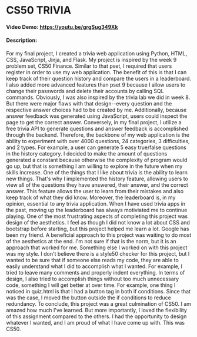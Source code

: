 # CS50 TRIVIA
#### Video Demo:  <https://youtu.be/grgSug349Xk>
#### Description:
For my final project, I created a trivia web application using Python, HTML, CSS, JavaScript, Jinja, and Flask. My project is inspired by the week 9 problem set, CS50 Finance. Similar to that pset, I required that users register in order to use my web application. The benefit of this is that I can keep track of their question history and compare the users in a leaderboard. I also added more advanced features than pset 9 because I allow users to change their passwords and delete their accounts by calling SQL commands.
Obviously, I was also inspired by the trivia lab we did in week 8. But there were major flaws with that design--every question and the respective answer choices had to be created by me. Additionally, because answer feedback was generated using JavaScript, users could inspect the page to get the correct answer. Conversely, in my final project, I utilize a free trivia API to generate questions and answer feedback is accomplished through the backend.
Therefore, the backbone of my web application is the ability to experiment with over 4000 questions, 24 categories, 3 difficulties, and 2 types. For example, a user can generate 5 easy true/false questions in the history category. I decided to make the amount of questions generated a constant because otherwise the complexity of program would go up, but that is something I am willing to explore in the future when my skills increase.
One of the things that I like about trivia is the ability to learn new things. That's why I implemented the history feature, allowing users to view all of the questions they have answered, their answer, and the correct answer. This feature allows the user to learn from their mistakes and also keep track of what they did know. Moreover, the leaderboard is, in my opinion, essential to any trivia application. When I have used trivia apps in the past, moving up the leaderboard has always motiviated me to continue playing.
One of the most frustrating aspects of completing this project was design of the aesthetics. I feel as though I did not know a lot about CSS and bootstrap before starting, but this project helped me learn a lot. Google has been my friend. A beneficial approach to this project was waiting to do most of the aesthetics at the end. I'm not sure if that is the norm, but it is an approach that worked for me.
Something else I worked on with this project was my style. I don't believe there is a style50 checker for this project, but I wanted to be sure that if someone else reads my code, they are able to easily understand what I did to accomplish what I wanted. For example, I tried to leave many comments and properly indent everything. In terms of design, I also tried to accomplish things without too much unnecessary code, something I will get better at over time. For example, one thing I noticed in quiz.html is that I had a button tag in both if conditions. Since that was the case, I moved the button outside the if conditions to reduce redundancy.
To conclude, this project was a great culmination of CS50. I am amazed how much I've learned. But more importantly, I loved the flexibility of this assignment compared to the others. I had the opportunity to design whatever I wanted, and I am proud of what I have come up with. This was CS50.